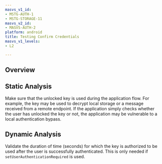 ```yaml
---
masvs_v1_id:
- MSTG-AUTH-1
- MSTG-STORAGE-11
masvs_v2_id:
- MASVS-AUTH-2
platform: android
title: Testing Confirm Credentials
masvs_v1_levels:
- L2

---
```


## Overview

## Static Analysis

Make sure that the unlocked key is used during the application flow. For example, the key may be used to decrypt local storage or a message received from a remote endpoint. If the application simply checks whether the user has unlocked the key or not, the application may be vulnerable to a local authentication bypass.

## Dynamic Analysis

Validate the duration of time (seconds) for which the key is authorized to be used after the user is successfully authenticated. This is only needed if `setUserAuthenticationRequired` is used.
